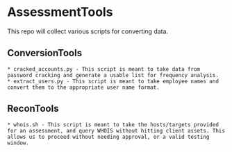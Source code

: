 # AssessmentTools
This repo will collect various scripts for converting data.

## ConversionTools
	* cracked_accounts.py - This script is meant to take data from password cracking and generate a usable list for frequency analysis. 
	* extract_users.py - This script is meant to take employee names and convert them to the appropriate user name format.
	
## ReconTools
	* whois.sh - This script is meant to take the hosts/targets provided for an assessment, and query WHOIS without hitting client assets. This allows us to proceed without needing approval, or a valid testing window.  